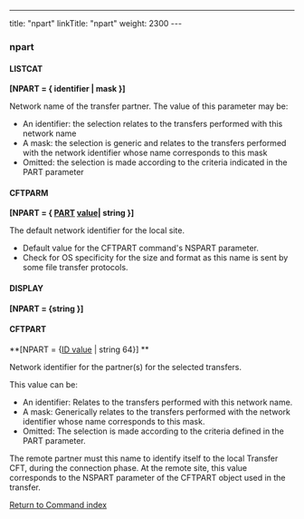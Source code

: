 ---
title: "npart"
linkTitle: "npart"
weight: 2300
---<span id="npart"></span>

### npart

#### LISTCAT

****[NPART = { identifier &#124; mask }]****

Network name of the transfer partner. The value of this parameter may
be:

- An
    identifier: the selection relates to the transfers performed with this
    network name
- A mask:
    the selection is generic and relates to the transfers performed with the
    network identifier whose name corresponds to this mask
- Omitted:
    the selection is made according to the criteria indicated in the PART
    parameter

#### CFTPARM

**[NPART = { <u>PART</u> <u>value</u>&#124; string }]**

The default network identifier for the local site.

- Default value for the CFTPART command's NSPART parameter.
- Check for OS specificity for the size and format as this name is sent by some file transfer protocols.

#### DISPLAY

**[NPART = {string }]**

<span id="npart_CFTPART"></span>

#### CFTPART

**[NPART = {<u>ID value</u> &#124; string 64}] **

Network identifier for the partner(s) for the selected transfers.

This value can be:

- An identifier: Relates to the transfers performed with this network name.
- A mask: Generically relates to the transfers performed with the network identifier whose name corresponds to this mask.
- Omitted: The selection is made according to the criteria defined in the PART parameter.

The remote partner must this name to identify itself to the local Transfer
CFT, during the connection phase. At the remote site, this value
corresponds to the NSPART parameter of the CFTPART object used in the
transfer.

[Return to Command index](../../)
